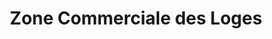 ---
title: "Zone Commerciale des Loges"
url: /parthenay/zone-commerciale-des-loges/
shop: Einkaufszentrum
---